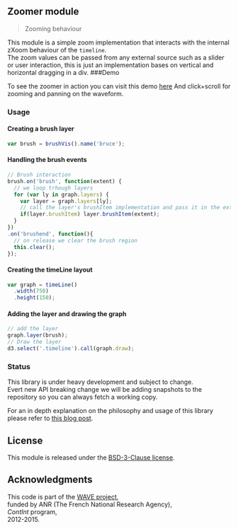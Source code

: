 ## Zoomer module

> Zooming behaviour

This module is a simple zoom implementation that interacts with the internal zXoom behaviour of the `timeline`.  
The zoom values can be passed from any external source such as a slider or user interaction, this is just an implementation bases on vertical and horizontal dragging in a div.
###Demo

To see the zoomer in action you can visit this demo [here](https://ircam-rnd.github.io/waveform-vis) And click+scroll for zooming and panning on the waveform.
### Usage

#### Creating a brush layer
```js
var brush = brushVis().name('bruce');
```

#### Handling the brush events
```js
// Brush interaction
brush.on('brush', function(extent) {
  // we loop trhough layers
  for (var ly in graph.layers) {
    var layer = graph.layers[ly];
    // call the layer's brushItem implementation and pass it in the extent
    if(layer.brushItem) layer.brushItem(extent);
  }
})
.on('brushend', function(){
  // on release we clear the brush region
  this.clear();
});
```

#### Creating the timeLine layout
```js
var graph = timeLine()
  .width(750)
  .height(150);
```

#### Adding the layer and drawing the graph
```js
// add the layer
graph.layer(brush);
// Draw the layer
d3.select('.timeline').call(graph.draw);
```
### Status

This library is under heavy development and subject to change.  
Evert new API breaking change we will be adding snapshots to the repository so you can always fetch a working copy.

For an in depth  explanation on the philosophy and usage of this library please refer to [this blog post](http://wave.ircam.fr/publications/visual-tools/).
## License
This module is released under the [BSD-3-Clause license](http://opensource.org/licenses/BSD-3-Clause).
## Acknowledgments
This code is part of the [WAVE project](http://wave.ircam.fr),  
funded by ANR (The French National Research Agency),  
_ContInt_ program,  
2012-2015.